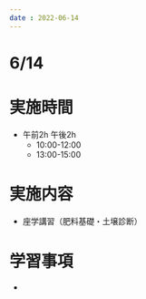 ```yaml
---
date : 2022-06-14
---
```


# 6/14

# 実施時間
- 午前2h 午後2h
    - 10:00-12:00 
    - 13:00-15:00

# 実施内容
- 座学講習（肥料基礎・土壌診断）

# 学習事項
- 
